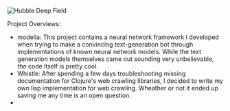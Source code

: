 ![Hubble Deep Field](https://raw.githubusercontent.com/OliverAndrews/OliverAndrews/main/home.png)

Project Overviews:

- modelia: This project contains a neural network framework I developed when trying to make a convincing text-generation bot through implementations of known neural network models. While the text generation models themselves came out sounding very unbelievable, the code itself is pretty cool.
- Whistle: After spending a few days troubleshooting missing documentation for Clojure's web crawling libraries, I decided to write my own lisp implementation for web crawling. Wheather or not it ended up saving me any time is an open question.
- 
